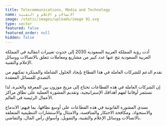 ```yaml
---
title: Telecommunications, Media and Technology
name: الاتصالات و الإعلام و التقنية
image: /static/images/uploads/image 92.svg
type: sector
featured: false
featured_order: null
hidden: false
---
```

أدت رؤية المملكة العربية السعودية 2030 إلى حدوث تغييرات انتقالية في المملكة العربية السعودية نتج عنها عدد كبير من مشاريع ومعاملات تتعلق بالاتصالات ووسائل الإعلام والتقنية.

نقدم الدعم للشركات العاملة في هذا القطاع بإيجاد الحلول الشاملة والمبتكرة تمكنهم من التصدي للمسائل المعقدة.

إن الشركات العاملة في هذه القطاعات تحتاج إلى مزيج موزون بين المعرفة والخبرة، لذا نستثمر أوقاتنا لفهم أهدافك الإستراتيجية، وتقديم المشورة العملية على نطاق مراكز الأعمال الرئيسة في العالم.

نسدي المشورة القانونية في هذه القطاعات على أوسع نطاقها، بما فيهم: الاندماج والاستحواذ، ومكافحة الاحتكار والمنافسة، والامتثال والاستشارات التنظيمية المتعلقة بالاتصالات ووسائل الإعلام والتقنية، والتمويل، وأسواق رأس المال، والتقاضي.
